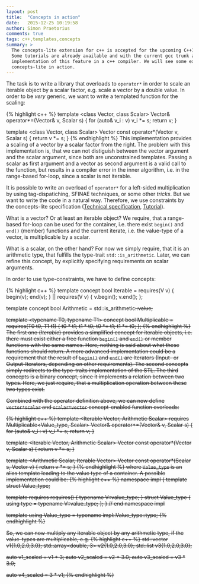 ```yaml
---
layout: post
title:  "Concepts in action"
date:   2015-12-25 10:19:58
author: Simon Praetorius
comments: true
tags: c++,templates,concepts
summary: >
  The concepts-lite extension for c++ is accepted for the upcoming C++17 standard.
  Some tutorials are already available and with the current gcc trunk an experimental
  implementation of this feature in a c++ compiler. We will see some examples of 
  concepts-lite in action.
---
```

The task is to write a library that overloads to `operator*` in order to scale an
iterable object by a scalar factor, e.g. scale a vector by a double value. In
order to be *very* generic, we want to write a templated function for the scaling:

{% highlight c++ %}
template <class Vector, class Scalar>
Vector& operator*=(Vector& v, Scalar s)
{
  for (auto& v_i : v)
    v_i *= s;
  return v;
}

template <class Vector, class Scalar>
Vector const operator*(Vector v, Scalar s)
{
  return v *= s;
}
{% endhighlight %}
This implementation provides a scaling of a vector by a scalar factor from the right. The
problem with this implementation is, that we can not distiguish between the vector
argument and the scalar argument, since both are unconstrained templates. Passing
a scalar as first argument and a vector as second argument is a valid call to the
function, but results in a compiler error in the inner algorithm, i.e. in the
range-based for-loop, since a scalar is not iterable.

It is possible to write an overload of `operator*` for a left-sided multiplication 
by using tag-dispatiching, SFINAE techniques, or some other *tricks*. But we want 
to write the code in a natural way. Therefore, we use constraints by the concepts-lite
specification ([Technical specification](http://www.open-std.org/jtc1/sc22/wg21/docs/papers/2015/n4553.pdf), [Tutorial](http://www.open-std.org/jtc1/sc22/wg21/docs/papers/2013/n3701.pdf)).

What is a vector? Or at least an iterable object? We require, that a range-based
for-loop can be used for the container, i.e. there exist `begin()` and `end()`
(member) functions and the current iterate, i.e. the value-type of a vector, is
multiplicable by a scalar.

What is a scalar, on the other hand? For now we simply require, that it is an
arithmetic type, that fulfills the type-trait `std::is_arithmetic`. Later,
we can refine this concept, by explicitly specifying requirements on scalar arguments.

In order to use type-constraints, we have to define concepts:

{% highlight c++ %}
template <typename V>
concept bool Iterable =
  requires(V v) {
    begin(v);
    end(v);
  } || requires(V v) {
    v.begin();
    v.end();
  };

template <typename S>
concept bool Arithmetic = std::is_arithmetic<S>::value;

template <typename T0, typename T1>
concept bool Multiplicable =
  requires(T0 t0, T1 t1) {
    t0 * t1;
    t1 * t0;
    t0 *= t1;
    t1 *= t0;
  };
{% endhighlight %}
The first one (*Iterable*) provides a simplified concept for iterable objects, i.e.
there must exist either a free function `begin()` and `end()` or member functions
with the same names. Here, nothing is said about what these functions should return.
A more advanced implementation could be a requirement that the result of `begin()` and
`end()` are Iterators (Input- or Output-Iterators, depending on other requirements).
The second concepts simply redirects to the type-traits implementation of the STL.
The third concepts is a binary concept, since it implements a relation between two 
types. Here, we just require, that a multiplication operation between these two types
exist.

Combined with the operator definition above, we can now define `vector*scalar` and
`scalar*vector` concept-enabled function overloads:

{% highlight c++ %}
template <Iterable Vector, Arithmetic Scalar>
  requires Multiplicable<Value_type<Vector>, Scalar>
Vector& operator*=(Vector& v, Scalar s)
{
  for (auto& v_i : v)
    v_i *= s;
  return v;
}

template <Iterable Vector, Arithmetic Scalar>
Vector const operator*(Vector v, Scalar s)
{
  return v *= s;
}

template <Arithmetic Scalar, Iterable Vector>
Vector const operator*(Scalar s, Vector v)
{
  return v *= s;
}
{% endhighlight %}
where `Value_type` is an alias template leading to the value type of a container.
A possible implementation could be:
{% highlight c++ %}
namespace impl 
{
  template <typename V>
  struct Value_type;
  
  template <typename V>
    requires requires() { typename V::value_type; }
  struct Value_type<V> {
    using type = typename V::value_type;
  };
} // end namespace impl

template <typename V>
using Value_type = typename impl::Value_type<V>::type;
{% endhighlight %}

So, we can now multiply any iterable object by any arithmetic type, if the value-types
are multiplicable, e.g.
{% highlight c++ %}
std::vector<double>   v1{1.0,2.0,3.0};
std::array<double, 3> v2{1.0,2.0,3.0};
std::list<float>      v3{1.0,2.0,3.0};

auto v1_scaled = v1 * 3;
auto v2_scaled = v2 * 3.0;
auto v3_scaled = v3 * 3.0;

auto v4_scaled = 3 * v1;
{% endhighlight %}
